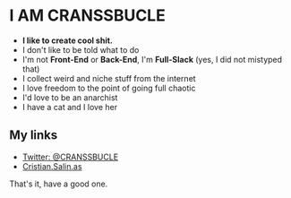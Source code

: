 # I AM CRANSSBUCLE

* **I like to create cool shit.**
* I don't like to be told what to do
* I'm not **Front-End** or **Back-End**, I'm **Full-Slack** (yes, I did not mistyped that)
* I collect weird and niche stuff from the internet
* I love freedom to the point of going full chaotic
* I'd love to be an anarchist
* I have a cat and I love her

## My links

- [Twitter: @CRANSSBUCLE](https://twitter.com/CRANSSBUCLE/)
- [Cristian.Salin.as](https://Cristian.Salin.as)

That's it, have a good one.
